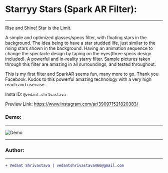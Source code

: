 # Starryy Stars (Spark AR Filter):
____________________________________________________________________________________________________________________________________
Rise and Shine! Star is the Limit.

A simple and optimized glasses/specs filter, with floating stars in the background. The idea being to have a star studded life, just similar to the rising stars shown in the background. Having an animation sequence to change the spectacle design by taping on the eyes(three specs design included). A powerful and in-reality starry filter. Sample pictures taken through this filter are amazing in all surroundings, and tested throughout.

This is my first filter and SparkAR seems fun, many more to go. Thank you Facebook. Kudos to this powerful amazing technology with a very high reach and usecase.

Insta ID: `@vedant.shr1vastava`

Preview Link:
https://www.instagram.com/ar/390971521820383/

### Demo:
___________________________________________________________________________________________________________________________________
![Demo](https://github.com/Vedant-S/starryy-stars-spark-ar/blob/master/demo_gif.gif)
___________________________________________________________________________________________________________________________________
### Author:
----------------------------------
```diff
+ Vedant Shrivastava | vedantshrivastava466@gmail.com
````
